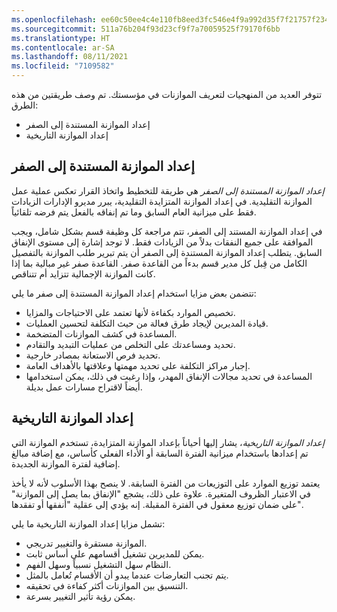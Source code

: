 ```yaml
---
ms.openlocfilehash: ee60c50ee4c4e110fb8eed3fc546e4f9a992d35f7f21757f234a7162cdd4c0fb
ms.sourcegitcommit: 511a76b204f93d23cf9f7a70059525f79170f6bb
ms.translationtype: HT
ms.contentlocale: ar-SA
ms.lasthandoff: 08/11/2021
ms.locfileid: "7109582"
---
```

تتوفر العديد من المنهجيات لتعريف الموازنات في مؤسستك. تم وصف طريقتين من هذه الطرق:

-   إعداد الموازنة المستندة إلى الصفر
-   إعداد الموازنة التاريخية

## <a name="zero-based-budgeting"></a>إعداد الموازنة المستندة إلى الصفر 

*إعداد الموازنة المستندة إلى الصفر* هي طريقة للتخطيط واتخاذ القرار تعكس عملية عمل الموازنة التقليدية. في إعداد الموازنة المتزايدة التقليدية، يبرر مديرو الإدارات الزيادات فقط على ميزانية العام السابق وما تم إنفاقه بالفعل يتم فرضه تلقائياً.

في إعداد الموازنة المستند إلى الصفر، تتم مراجعة كل وظيفة قسم بشكل شامل، ويجب الموافقة على جميع النفقات بدلاً من الزيادات فقط. لا توجد إشارة إلى مستوى الإنفاق السابق.
يتطلب إعداد الموازنة المستندة إلى الصفر أن يتم تبرير طلب الموازنة بالتفصيل الكامل من قِبل كل مدير قسم بدءاً من القاعدة صفر.
القاعدة صفر غير مبالية بما إذا كانت الموازنة الإجمالية تتزايد أم تتناقص.

تتضمن بعض مزايا استخدام إعداد الموازنة المستندة إلى صفر ما يلي:

-   تخصيص الموارد بكفاءة لأنها تعتمد على الاحتياجات والمزايا.
-   قيادة المديرين لإيجاد طرق فعالة من حيث التكلفة لتحسين العمليات.
-   المساعدة في كشف الموازنات المتضخمة.
-   تحديد ومساعدتك على التخلص من عمليات التبديد والتقادم.
-   تحديد فرص الاستعانة بمصادر خارجية.
-   إجبار مراكز التكلفة على تحديد مهمتها وعلاقتها بالأهداف العامة.
-   المساعدة في تحديد مجالات الإنفاق المهدر، وإذا رغبت في ذلك، يمكن استخدامها أيضاً لاقتراح مسارات عمل بديلة.

## <a name="historical-budgeting"></a>إعداد الموازنة التاريخية 

*إعداد الموازنة التاريخية*، يشار إليها أحياناً بإعداد الموازنة المتزايدة، تستخدم الموازنة التي تم إعدادها باستخدام ميزانية الفترة السابقة أو الأداء الفعلي كأساس، مع إضافة مبالغ إضافية لفترة الموازنة الجديدة.

يعتمد توزيع الموارد على التوزيعات من الفترة السابقة. لا ينصح بهذا الأسلوب لأنه لا يأخذ في الاعتبار الظروف المتغيرة. علاوة على ذلك، يشجع "الإنفاق بما يصل إلى الموازنة" على ضمان توزيع معقول في الفترة المقبلة. إنه يؤدي إلى عقلية "أنفقها أو تفقدها".

تشمل مزايا إعداد الموازنة التاريخية ما يلي:

-   الموازنة مستقرة والتغيير تدريجي.
-   يمكن للمديرين تشغيل أقسامهم على أساس ثابت.
-   النظام سهل التشغيل نسبياً وسهل الفهم.
-   يتم تجنب التعارضات عندما يبدو أن الأقسام تُعامل بالمثل.
-   التنسيق بين الموازنات أكثر كفاءة في تحقيقه.
-   يمكن رؤية تأثير التغيير بسرعة.

